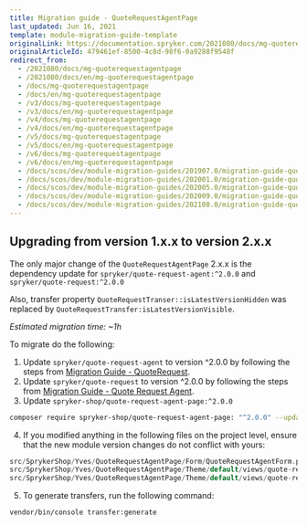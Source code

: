 ```yaml
---
title: Migration guide - QuoteRequestAgentPage
last_updated: Jun 16, 2021
template: module-migration-guide-template
originalLink: https://documentation.spryker.com/2021080/docs/mg-quoterequestagentpage
originalArticleId: 479461ef-8500-4c8d-98f6-0a9288f9548f
redirect_from:
  - /2021080/docs/mg-quoterequestagentpage
  - /2021080/docs/en/mg-quoterequestagentpage
  - /docs/mg-quoterequestagentpage
  - /docs/en/mg-quoterequestagentpage
  - /v3/docs/mg-quoterequestagentpage
  - /v3/docs/en/mg-quoterequestagentpage
  - /v4/docs/mg-quoterequestagentpage
  - /v4/docs/en/mg-quoterequestagentpage
  - /v5/docs/mg-quoterequestagentpage
  - /v5/docs/en/mg-quoterequestagentpage
  - /v6/docs/mg-quoterequestagentpage
  - /v6/docs/en/mg-quoterequestagentpage
  - /docs/scos/dev/module-migration-guides/201907.0/migration-guide-quoterequestagentpage.html
  - /docs/scos/dev/module-migration-guides/202001.0/migration-guide-quoterequestagentpage.html
  - /docs/scos/dev/module-migration-guides/202005.0/migration-guide-quoterequestagentpage.html
  - /docs/scos/dev/module-migration-guides/202009.0/migration-guide-quoterequestagentpage.html
  - /docs/scos/dev/module-migration-guides/202108.0/migration-guide-quoterequestagentpage.html
---
```


## Upgrading from version 1.x.x to version 2.x.x

The only major change of the `QuoteRequestAgentPage` 2.x.x is the dependency update for `spryker/quote-request-agent:^2.0.0` and `spryker/quote-request:^2.0.0`

Also, transfer property `QuoteRequestTranser::isLatestVersionHidden` was replaced by `QuoteRequestTransfer:isLatestVersionVisible`.

*Estimated migration time: ~1h*

To migrate do the following:

1. Update `spryker/quote-request-agent` to version ^2.0.0 by following the steps from [Migration Guide - QuoteRequest](/docs/scos/dev/module-migration-guides/migration-guide-quoterequest.html).
2. Update `spryker/quote-request` to version ^2.0.0 by following the steps from [Migration Guide - Quote Request Agent](/docs/scos/dev/module-migration-guides/migration-guide-quoterequest.html).
3. Update `spryker-shop/quote-request-agent-page:^2.0.0`

```bash
composer require spryker-shop/quote-request-agent-page: "^2.0.0" --update-with-dependencies
```

4. If you modified anything in the following files on the project level, ensure that the new module version changes do not conflict with yours:

```php
src/SprykerShop/Yves/QuoteRequestAgentPage/Form/QuoteRequestAgentForm.php
src/SprykerShop/Yves/QuoteRequestAgentPage/Theme/default/views/quote-request-details/quote-request-details.twig   
src/SprykerShop/Yves/QuoteRequestAgentPage/Theme/default/views/quote-request-edit/quote-request-edit.twig
```

5. To generate transfers, run the following command:

```bash
vendor/bin/console transfer:generate
```

